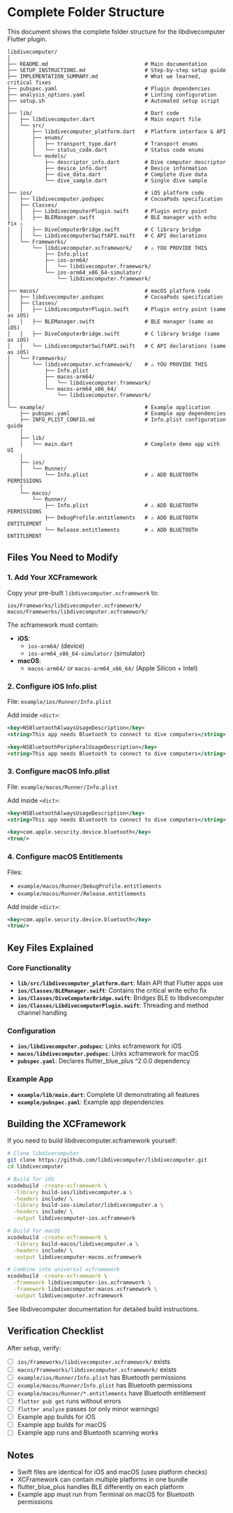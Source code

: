 # Complete Folder Structure

This document shows the complete folder structure for the libdivecomputer Flutter plugin.

```
libdivecomputer/
│
├── README.md                               # Main documentation
├── SETUP_INSTRUCTIONS.md                   # Step-by-step setup guide
├── IMPLEMENTATION_SUMMARY.md               # What we learned, critical fixes
├── pubspec.yaml                            # Plugin dependencies
├── analysis_options.yaml                   # Linting configuration
├── setup.sh                                # Automated setup script
│
├── lib/                                    # Dart code
│   ├── libdivecomputer.dart                # Main export file
│   └── src/
│       ├── libdivecomputer_platform.dart   # Platform interface & API
│       ├── enums/
│       │   ├── transport_type.dart         # Transport enums
│       │   └── status_code.dart            # Status code enums
│       └── models/
│           ├── descriptor_info.dart        # Dive computer descriptor
│           ├── device_info.dart            # Device information
│           ├── dive_data.dart              # Complete dive data
│           └── dive_sample.dart            # Single dive sample
│
├── ios/                                    # iOS platform code
│   ├── libdivecomputer.podspec             # CocoaPods specification
│   ├── Classes/
│   │   ├── LibdivecomputerPlugin.swift     # Plugin entry point
│   │   ├── BLEManager.swift                # BLE manager with echo fix ⚠️
│   │   ├── DiveComputerBridge.swift        # C library bridge
│   │   └── LibdivecomputerSwiftAPI.swift   # C API declarations
│   └── Frameworks/
│       └── libdivecomputer.xcframework/    # ⚠️ YOU PROVIDE THIS
│           ├── Info.plist
│           ├── ios-arm64/
│           │   └── libdivecomputer.framework/
│           └── ios-arm64_x86_64-simulator/
│               └── libdivecomputer.framework/
│
├── macos/                                  # macOS platform code
│   ├── libdivecomputer.podspec             # CocoaPods specification
│   ├── Classes/
│   │   ├── LibdivecomputerPlugin.swift     # Plugin entry point (same as iOS)
│   │   ├── BLEManager.swift                # BLE manager (same as iOS)
│   │   ├── DiveComputerBridge.swift        # C library bridge (same as iOS)
│   │   └── LibdivecomputerSwiftAPI.swift   # C API declarations (same as iOS)
│   └── Frameworks/
│       └── libdivecomputer.xcframework/    # ⚠️ YOU PROVIDE THIS
│           ├── Info.plist
│           ├── macos-arm64/
│           │   └── libdivecomputer.framework/
│           └── macos-arm64_x86_64/
│               └── libdivecomputer.framework/
│
└── example/                                # Example application
    ├── pubspec.yaml                        # Example app dependencies
    ├── INFO_PLIST_CONFIG.md                # Info.plist configuration guide
    │
    ├── lib/
    │   └── main.dart                       # Complete demo app with UI
    │
    ├── ios/
    │   └── Runner/
    │       └── Info.plist                  # ⚠️ ADD BLUETOOTH PERMISSIONS
    │
    └── macos/
        └── Runner/
            ├── Info.plist                  # ⚠️ ADD BLUETOOTH PERMISSIONS
            ├── DebugProfile.entitlements   # ⚠️ ADD BLUETOOTH ENTITLEMENT
            └── Release.entitlements        # ⚠️ ADD BLUETOOTH ENTITLEMENT
```

## Files You Need to Modify

### 1. Add Your XCFramework

Copy your pre-built `libdivecomputer.xcframework` to:

```
ios/Frameworks/libdivecomputer.xcframework/
macos/Frameworks/libdivecomputer.xcframework/
```

The xcframework must contain:
- **iOS**: 
  - `ios-arm64/` (device)
  - `ios-arm64_x86_64-simulator/` (simulator)
- **macOS**:
  - `macos-arm64/` or `macos-arm64_x86_64/` (Apple Silicon + Intel)

### 2. Configure iOS Info.plist

File: `example/ios/Runner/Info.plist`

Add inside `<dict>`:

```xml
<key>NSBluetoothAlwaysUsageDescription</key>
<string>This app needs Bluetooth to connect to dive computers</string>

<key>NSBluetoothPeripheralUsageDescription</key>
<string>This app needs Bluetooth to connect to dive computers</string>
```

### 3. Configure macOS Info.plist

File: `example/macos/Runner/Info.plist`

Add inside `<dict>`:

```xml
<key>NSBluetoothAlwaysUsageDescription</key>
<string>This app needs Bluetooth to connect to dive computers</string>

<key>com.apple.security.device.bluetooth</key>
<true/>
```

### 4. Configure macOS Entitlements

Files: 
- `example/macos/Runner/DebugProfile.entitlements`
- `example/macos/Runner/Release.entitlements`

Add inside `<dict>`:

```xml
<key>com.apple.security.device.bluetooth</key>
<true/>
```

## Key Files Explained

### Core Functionality

- **`lib/src/libdivecomputer_platform.dart`**: Main API that Flutter apps use
- **`ios/Classes/BLEManager.swift`**: Contains the critical write echo fix
- **`ios/Classes/DiveComputerBridge.swift`**: Bridges BLE to libdivecomputer
- **`ios/Classes/LibdivecomputerPlugin.swift`**: Threading and method channel handling

### Configuration

- **`ios/libdivecomputer.podspec`**: Links xcframework for iOS
- **`macos/libdivecomputer.podspec`**: Links xcframework for macOS
- **`pubspec.yaml`**: Declares flutter_blue_plus ^2.0.0 dependency

### Example App

- **`example/lib/main.dart`**: Complete UI demonstrating all features
- **`example/pubspec.yaml`**: Example app dependencies

## Building the XCFramework

If you need to build libdivecomputer.xcframework yourself:

```bash
# Clone libdivecomputer
git clone https://github.com/libdivecomputer/libdivecomputer.git
cd libdivecomputer

# Build for iOS
xcodebuild -create-xcframework \
  -library build-ios/libdivecomputer.a \
  -headers include/ \
  -library build-ios-simulator/libdivecomputer.a \
  -headers include/ \
  -output libdivecomputer-ios.xcframework

# Build for macOS
xcodebuild -create-xcframework \
  -library build-macos/libdivecomputer.a \
  -headers include/ \
  -output libdivecomputer-macos.xcframework

# Combine into universal xcframework
xcodebuild -create-xcframework \
  -framework libdivecomputer-ios.xcframework \
  -framework libdivecomputer-macos.xcframework \
  -output libdivecomputer.xcframework
```

See libdivecomputer documentation for detailed build instructions.

## Verification Checklist

After setup, verify:

- [ ] `ios/Frameworks/libdivecomputer.xcframework/` exists
- [ ] `macos/Frameworks/libdivecomputer.xcframework/` exists
- [ ] `example/ios/Runner/Info.plist` has Bluetooth permissions
- [ ] `example/macos/Runner/Info.plist` has Bluetooth permissions
- [ ] `example/macos/Runner/*.entitlements` have Bluetooth entitlement
- [ ] `flutter pub get` runs without errors
- [ ] `flutter analyze` passes (or only minor warnings)
- [ ] Example app builds for iOS
- [ ] Example app builds for macOS
- [ ] Example app runs and Bluetooth scanning works

## Notes

- Swift files are identical for iOS and macOS (uses platform checks)
- XCFramework can contain multiple platforms in one bundle
- flutter_blue_plus handles BLE differently on each platform
- Example app must run from Terminal on macOS for Bluetooth permissions
